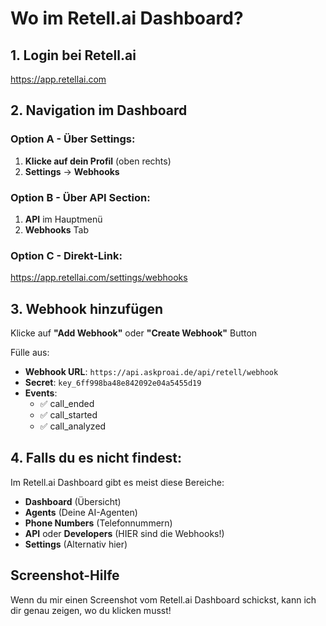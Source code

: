 # Wo im Retell.ai Dashboard?

## 1. Login bei Retell.ai
https://app.retellai.com

## 2. Navigation im Dashboard

### Option A - Über Settings:
1. **Klicke auf dein Profil** (oben rechts)
2. **Settings** → **Webhooks**

### Option B - Über API Section:
1. **API** im Hauptmenü
2. **Webhooks** Tab

### Option C - Direkt-Link:
https://app.retellai.com/settings/webhooks

## 3. Webhook hinzufügen

Klicke auf **"Add Webhook"** oder **"Create Webhook"** Button

Fülle aus:
- **Webhook URL**: `https://api.askproai.de/api/retell/webhook`
- **Secret**: `key_6ff998ba48e842092e04a5455d19`
- **Events**: 
  - ✅ call_ended
  - ✅ call_started 
  - ✅ call_analyzed

## 4. Falls du es nicht findest:

Im Retell.ai Dashboard gibt es meist diese Bereiche:
- **Dashboard** (Übersicht)
- **Agents** (Deine AI-Agenten)
- **Phone Numbers** (Telefonnummern)
- **API** oder **Developers** (HIER sind die Webhooks!)
- **Settings** (Alternativ hier)

## Screenshot-Hilfe
Wenn du mir einen Screenshot vom Retell.ai Dashboard schickst, kann ich dir genau zeigen, wo du klicken musst!